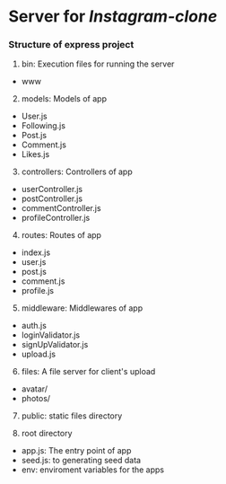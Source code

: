 # Server for *Instagram-clone*



### Structure of express project

1. bin: Execution files for running the server
- www

2. models: Models of app
- User.js
- Following.js
- Post.js
- Comment.js
- Likes.js

3. controllers: Controllers of app
- userController.js
- postController.js
- commentController.js
- profileController.js

4. routes: Routes of app
- index.js
- user.js
- post.js
- comment.js
- profile.js

5. middleware: Middlewares of app
- auth.js
- loginValidator.js
- signUpValidator.js
- upload.js

6. files: A file server for client's upload
- avatar/
- photos/

7. public: static files directory

8. root directory
- app.js: The entry point of app
- seed.js: to generating seed data 
- env: enviroment variables for the apps

